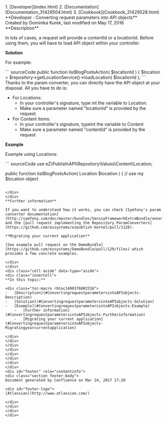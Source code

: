 <div id="page">
<div id="main" class="aui-page-panel">
<div id="main-header">
<div id="breadcrumb-section">
1.  [Developer](index.html)
2.  [Documentation](Documentation_31429504.html)
3.  [Cookbook](Cookbook_31429528.html)

</div>
**Developer : Converting request parameters into API objects**

</div>
<div id="content" class="view">
<div class="page-metadata">
Created by Dominika Kurek, last modified on May 17, 2016

</div>
<div id="main-content" class="wiki-content group">
<div class="contentLayout2">
<div class="columnLayout two-right-sidebar"
data-layout="two-right-sidebar">
<div class="cell normal" data-type="normal">
<div class="innerCell">
**Description**

In lots of cases, a request will provide a contentId or a locationId. Before using them, you will have to load API object within your controller.

**Solution**

For example:

<div class="code panel pdl" style="border-width: 1px;">
<div class="codeContent panelContent pdl">
``` sourceCode
public function listBlogPostsAction( $locationId )
{
    $location = $repository->getLocationService()->loadLocation( $locationId );
```

</div>
</div>
Thanks to the param converter, you can directly have the API object at your disposal. All you have to do is:

-   For Locations:
    -   In your controller's signature, type int the variable to Location.
    -   Make sure a parameter named "locationId" is provided by the request.
-   For Content items:
    -   In your controller's signature, typeint the variable to Content
    -   Make sure a parameter named "contentId" is provided by the request

**Example**

Example using Locations:

<div class="code panel pdl" style="border-width: 1px;">
<div class="codeContent panelContent pdl">
``` sourceCode
use eZ\Publish\API\Repository\Values\Content\Location;

public function listBlogPostsAction( Location $location )
{
    // use my $location object
```

</div>
</div>
**Further information**

If you want to understand how it works, you can check [Symfony's param converter documentation](http://symfony.com/doc/master/bundles/SensioFrameworkExtraBundle/annotations/converters.html) and the [pull request implementing the Repository ParamConverters](https://github.com/ezsystems/ezpublish-kernel/pull/1128).

**Migrating your current application**

[See example pull request on the DemoBundle](https://github.com/ezsystems/DemoBundle/pull/129/files) which provides a few concrete examples.

</div>
</div>
<div class="cell aside" data-type="aside">
<div class="innerCell">
**In this topic:**

<div class="toc-macro rbtoc1490376002316">
-   [Description](#ConvertingrequestparametersintoAPIobjects-Description)
-   [Solution](#ConvertingrequestparametersintoAPIobjects-Solution)
-   [Example](#ConvertingrequestparametersintoAPIobjects-Example)
    -   [Further information](#ConvertingrequestparametersintoAPIobjects-Furtherinformation)
    -   [Migrating your current application](#ConvertingrequestparametersintoAPIobjects-Migratingyourcurrentapplication)

</div>
</div>
</div>
</div>
</div>
</div>
</div>
</div>
<div id="footer" role="contentinfo">
<div class="section footer-body">
Document generated by Confluence on Mar 24, 2017 17:20

<div id="footer-logo">
[Atlassian](http://www.atlassian.com/)

</div>
</div>
</div>
</div>

